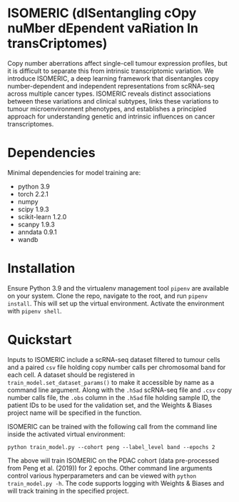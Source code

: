 # ISOMERIC (dISentangling cOpy nuMber dEpendent vaRiation In transCriptomes)

Copy number aberrations affect single-cell tumour expression profiles, but it is difficult to separate this from intrinsic transcriptomic variation. We introduce ISOMERIC, a deep learning framework that disentangles copy number-dependent and independent representations from scRNA-seq across multiple cancer types. ISOMERIC reveals distinct associations between these variations and clinical subtypes, links these variations to tumour microenvironment phenotypes, and establishes a principled approach for understanding genetic and intrinsic influences on cancer transcriptomes.

# Dependencies

Minimal dependencies for model training are:
- python 3.9
- torch 2.2.1
- numpy
- scipy 1.9.3
- scikit-learn 1.2.0
- scanpy 1.9.3
- anndata 0.9.1
- wandb

# Installation

Ensure Python 3.9 and the virtualenv management tool `pipenv` are available on your system. Clone the repo, navigate to the root, and run `pipenv install`. This will set up the virtual environment. Activate the environment with `pipenv shell`.

# Quickstart

Inputs to ISOMERIC include a scRNA-seq dataset filtered to tumour cells and a paired `csv` file holding copy number calls per chromosomal band for each cell.
A dataset should be registered in `train_model.set_dataset_params()` to make it accessible by name as a command line argument. Along with the `.h5ad` scRNA-seq file and `.csv` copy number calls file, the `.obs` column in the `.h5ad` file holding sample ID, the patient IDs to be used for the validation set, and the Weights & Biases project name will be specified in the function.

ISOMERIC can be trained with the following call from the command line inside the activated virtual environment:
```
python train_model.py --cohort peng --label_level band --epochs 2
```
The above will train ISOMERIC on the PDAC cohort (data pre-processed from Peng et al. (2019)) for 2 epochs. Other command line arguments control various hyperparameters and can be viewed with `python train_model.py -h`. The code supports logging with Weights & Biases and will track training in the specified project.
